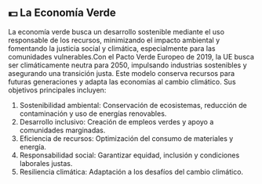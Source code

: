## 💵 La Economía Verde

La economía verde busca un desarrollo sostenible mediante el uso responsable de los recursos, minimizando el impacto ambiental y fomentando la justicia social y climática, especialmente para las comunidades vulnerables.Con el Pacto Verde Europeo de 2019, la UE busca ser climáticamente neutra para 2050, impulsando industrias sostenibles y asegurando una transición justa. Este modelo conserva recursos para futuras generaciones y adapta las economías al cambio climático. Sus objetivos principales incluyen:

1. Sostenibilidad ambiental: Conservación de ecosistemas, reducción de contaminación y uso de energías renovables.
2. Desarrollo inclusivo: Creación de empleos verdes y apoyo a comunidades marginadas.
3. Eficiencia de recursos: Optimización del consumo de materiales y energía.
4. Responsabilidad social: Garantizar equidad, inclusión y condiciones laborales justas.
5. Resiliencia climática: Adaptación a los desafíos del cambio climático.
